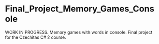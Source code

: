 # Final_Project_Memory_Games_Console
WORK IN PROGRESS. Memory games with words in console. Final project for the Czechitas C# 2 course.
